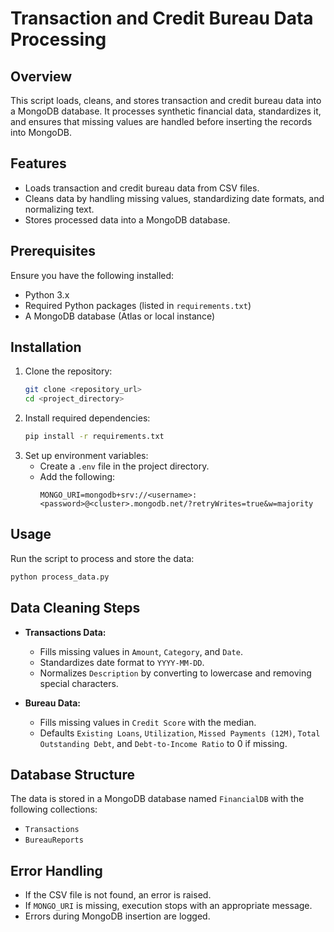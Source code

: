 # Transaction and Credit Bureau Data Processing

## Overview

This script loads, cleans, and stores transaction and credit bureau data into a MongoDB database. It processes synthetic financial data, standardizes it, and ensures that missing values are handled before inserting the records into MongoDB.

## Features

- Loads transaction and credit bureau data from CSV files.
- Cleans data by handling missing values, standardizing date formats, and normalizing text.
- Stores processed data into a MongoDB database.

## Prerequisites

Ensure you have the following installed:

- Python 3.x
- Required Python packages (listed in `requirements.txt`)
- A MongoDB database (Atlas or local instance)

## Installation

1. Clone the repository:
   ```sh
   git clone <repository_url>
   cd <project_directory>
   ```
2. Install required dependencies:
   ```sh
   pip install -r requirements.txt
   ```
3. Set up environment variables:
   - Create a `.env` file in the project directory.
   - Add the following:
     ```
     MONGO_URI=mongodb+srv://<username>:<password>@<cluster>.mongodb.net/?retryWrites=true&w=majority
     ```

## Usage

Run the script to process and store the data:

```sh
python process_data.py
```

## Data Cleaning Steps

- **Transactions Data:**

  - Fills missing values in `Amount`, `Category`, and `Date`.
  - Standardizes date format to `YYYY-MM-DD`.
  - Normalizes `Description` by converting to lowercase and removing special characters.

- **Bureau Data:**

  - Fills missing values in `Credit Score` with the median.
  - Defaults `Existing Loans`, `Utilization`, `Missed Payments (12M)`, `Total Outstanding Debt`, and `Debt-to-Income Ratio` to 0 if missing.

## Database Structure

The data is stored in a MongoDB database named `FinancialDB` with the following collections:

- `Transactions`
- `BureauReports`

## Error Handling

- If the CSV file is not found, an error is raised.
- If `MONGO_URI` is missing, execution stops with an appropriate message.
- Errors during MongoDB insertion are logged.

